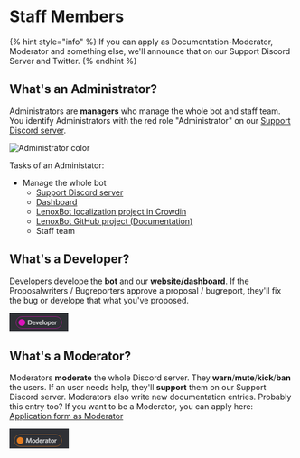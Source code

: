 # Staff Members

{% hint style="info" %}
If you can apply as Documentation-Moderator, Moderator and something else, we'll announce that on our Support Discord Server and Twitter.
{% endhint %}

## What's an Administrator?

Administrators are **managers** who manage the whole bot and staff team. You identify Administrators with the red role "Administrator" on our [Support Discord server](https://discordapp.com/invite/c7DUz35).

![Administrator color](https://cdn.discordapp.com/attachments/363384687751593985/493387331244523540/unknown.png)

Tasks of an Administator:

* Manage the whole bot
  * [Support Discord server](https://discordapp.com/invite/c7DUz35)
  * [Dashboard](https://lenoxbot.com)
  * [LenoxBot localization project in Crowdin](https://crowdin.com/project/lenoxbot)
  * [LenoxBot GitHub project \(Documentation\)](https://github.com/LenoxBot/LenoxBot-Docs)
  * Staff team

## What's a Developer?

Developers develope the **bot** and our **website/dashboard**. If the Proposalwriters / Bugreporters approve a proposal / bugreport, they'll fix the bug or develope that what you've proposed.

![Developer color](../.gitbook/assets/jayac11.png)

##  What's a Moderator?

Moderators **moderate** the whole Discord server. They **warn**/**mute**/**kick**/**ban** the users. If an user needs help, they'll **support** them on our Support Discord server. Moderators also write new documentation entries. Probably this entry too? If you want to be a Moderator, you can apply here: [Application form as Moderator](https://docs.google.com/forms/d/e/1FAIpQLSc48Vf2x0jQD6aZ2UINmPoGiWQcqlOzf83uW8SIw99GJa6rSA/closedform)

![Moderator color](../.gitbook/assets/screenshot_1%20%282%29.png)
